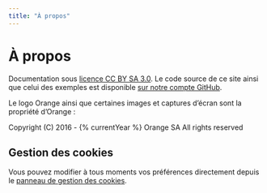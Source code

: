 ```yaml
---
title: "À propos"
---
```


# À propos

Documentation sous [licence CC BY SA 3.0](https://github.com/Orange-OpenSource/a11y-guidelines/blob/master/LICENCE). Le code source de ce site ainsi que celui des exemples est disponible [sur notre compte GitHub](https://github.com/Orange-OpenSource/a11y-guidelines).  

Le logo Orange ainsi que certaines images et captures d’écran sont la propriété d’Orange&nbsp;:  

<span lang="en">Copyright (C) 2016 - {% currentYear %} Orange SA All rights reserved</span>  

## Gestion des cookies

Vous pouvez modifier à tous moments vos préférences directement depuis le <a role="button" href="javascript:tarteaucitron.userInterface.openPanel();">panneau de gestion des cookies</a>.
